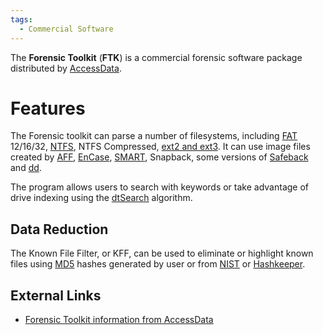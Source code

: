```yaml
---
tags:
  - Commercial Software
---
```

The **Forensic Toolkit** (**FTK**) is a commercial forensic software
package distributed by [AccessData](accessdata.md).

# Features

The Forensic toolkit can parse a number of filesystems, including [FAT](fat.md)
12/16/32, [NTFS](ntfs.md), NTFS Compressed, [ext2 and ext3](extended_file_system_(ext).md).
It can use image files created by [AFF](aff.md), [EnCase](encase.md),
[SMART](smart.md), Snapback, some versions of
[Safeback](safeback.md) and [dd](dd.md).

The program allows users to search with keywords or take advantage of drive
indexing using the [dtSearch](dtsearch.md) algorithm.

## Data Reduction

The Known File Filter, or KFF, can be used to eliminate or highlight
known files using [MD5](md5.md) hashes generated by user or from
[NIST](national_software_reference_library.md) or
[Hashkeeper](hashkeeper.md).

## External Links

* [Forensic Toolkit information from AccessData](https://www.accessdata.com/product-download-page)
